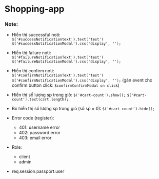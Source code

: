 # Shopping-app

### Note:
- Hiển thị successful noti:  
  `$('#successNotificationtext').text('test')`  
  `$('#successNotificationModal').css('display', '');`
- Hiển thị failure noti:  
  `$('#failureNotificationText').text('test')`  
  `$('#failureNotificationModal').css('display', '');`
- Hiển thị confirm noti:  
  `$('#confirmNotificationText').text('test')`  
  `$('#confirmNotificationModal').css('display', '');`
  (gán event cho confirm button click: `$confirmConfirmModal on click`)

- Hiển thị số lượng sp trong giỏ:
  `$('#cart-count').show();`
  `$('#cart-count').text(cart.length);`
- Bỏ hiển thị số lượng sp trong giỏ (số sp = 0):
  `$('#cart-count').hide();`

- Error code (register):
  + 401: username error
  + 402: password error
  + 403: email error
- Role:
  + client
  + admin

- req.session.passport.user